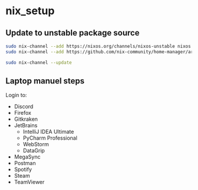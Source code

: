 # nix_setup

## Update to unstable package source

```bash
sudo nix-channel --add https://nixos.org/channels/nixos-unstable nixos
sudo nix-channel --add https://github.com/nix-community/home-manager/archive/release-20.09.tar.gz home-manager

sudo nix-channel --update
```

## Laptop manuel steps

Login to:

- Discord
- Firefox
- Gitkraken
- JetBrains
  - IntelliJ IDEA Ultimate
  - PyCharm Professional
  - WebStorm
  - DataGrip
- MegaSync
- Postman
- Spotify
- Steam
- TeamViewer
